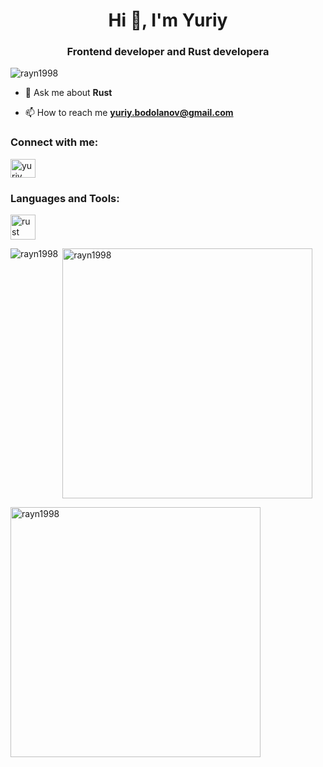 <h1 align="center">Hi 👋, I'm Yuriy</h1>
<h3 align="center">Frontend developer and Rust developera</h3>

<p align="left"> <img src="https://komarev.com/ghpvc/?username=rayn1998&label=Profile%20views&color=0e75b6&style=flat" alt="rayn1998" /> </p>

- 💬 Ask me about **Rust**

- 📫 How to reach me **yuriy.bodolanov@gmail.com**

<h3 align="left">Connect with me:</h3>
<p align="left">
<a href="[https://linkedin.com/in/yuriy bodolanov](https://www.linkedin.com/in/yuriy-bodolanov-9287651aa/)" target="blank"><img align="center" src="https://raw.githubusercontent.com/rahuldkjain/github-profile-readme-generator/master/src/images/icons/Social/linked-in-alt.svg" alt="yuriy bodolanov" height="30" width="40" /></a>
</p>

<h3 align="left">Languages and Tools:</h3>
<p align="left"> <a href="https://www.w3schools.com/css/" target="_blank" rel="noreferrer"> </a> <a href="https://www.rust-lang.org/" target="_blank" rel="noreferrer"> <img src="[https://raw.githubusercontent.com/devicons/devicon/master/icons/html5/html5-original-wordmark.svg](https://spontoreau.gallerycdn.vsassets.io/extensions/spontoreau/rust-vsts/1.2.0/1552297281225/Microsoft.VisualStudio.Services.Icons.Default)" alt="rust" width="40" height="40"/> </a></p>

<p><img align="left" src="https://github-readme-stats.vercel.app/api/top-langs?username=rayn1998&show_icons=true&locale=en&layout=compact" alt="rayn1998" /></p>

<p>&nbsp;<img align="center" width='400' src="https://github-readme-stats.vercel.app/api?username=rayn1998&show_icons=true&locale=en" alt="rayn1998" /></p>

<p><img align="center" width='400' src="https://github-readme-streak-stats.herokuapp.com/?user=rayn1998&theme=default" alt="rayn1998" /></p>
